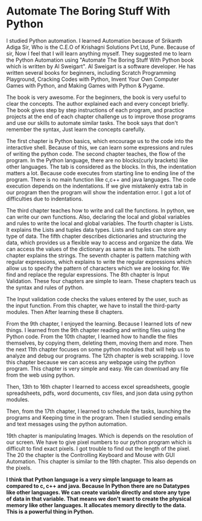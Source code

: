# Automate The Boring Stuff With Python

I studied Python automation.  I learned Automation because of Srikanth Adiga Sir, Who is the C.E.O of Krishagni Solutions Pvt Ltd, Pune. Because of sir, Now I feel that I will learn anything myself. They suggested me to learn the Python Automation using "Automate The Boring Stuff With Python book which is written by  Al Sweigart". Al Sweigart is a software developer. He has written several books for beginners, including Scratch Programming Playground, Cracking Codes with Python, Invent Your Own Computer Games with Python, and Making Games with Python & Pygame. 

The book is very awesome. For the beginners, the book is very useful to clear the concepts. The author explained each and every concept briefly. The book gives step by step instructions of each program, and practice projects at the end of each chapter challenge us to improve those programs and use our skills to automate similar tasks. The book says that don't remember the syntax, Just learn the concepts carefully. 

The first chapter is Python basics, which encourage us to the code into the interactive shell. Because of this, we can learn some expressions and rules of writing the python code. The second chapter teaches, the flow of the program. In the Python language, there are no blocks(curly brackets) like other languages. The tab is considered as the blocks. In this, the indentation matters a lot. Because code executes from starting line to ending line of the program. There is no main function like c,c++ and java languages. The code execution depends on the indentations. If we give mistakenly extra tab in our program then the program will show the indentation error. I got a lot of difficulties due to indentations.

The third chapter teaches how to write and call the functions. In python, we can write our own functions. Also, declaring the local and global variables and rules to write the local and global variables. The fourth chapter is Lists. It explains the Lists and tuples data types. Lists and tuples can store any type of data. The fifth chapter describes dictionaries and structuring the data, which provides us a flexible way to access and organize the data. We can access the values of the dictionary as same as the lists. The sixth chapter explains the strings. The seventh chapter is pattern matching with regular expressions, which explains to write the regular expressions which allow us to specify the pattern of characters which we are looking for. We find and replace the regular expressions. The 8th chapter is Input Validation. These four chapters are simple to learn. These chapters teach us the syntax and rules of python.

The Input validation code checks the values entered by the user, such as the input function. From this chapter, we have to install the third-party modules. Then After learning these 8 chapters. 

From the 9th chapter, I enjoyed the learning. Because I learned lots of new things. I learned from the 9th chapter reading and writing files using the Python code. From the 10th chapter, I learned how to handle the files themselves, by copying them, deleting them, moving them and more. Then the next 11th chapter focuses on some python modules that will help us to analyze and debug our programs. The 12th chapter is web scrapping. I love this chapter because we can access any webpage using the python program. This chapter is very simple and easy. We can download any file from the web using python. 

Then, 13th to 16th chapter I learned to access excel spreadsheets, google spreadsheets, pdfs, word documents, csv files, and json data using python modules.

Then, from the 17th chapter, I learned to schedule the tasks, launching the programs and Keeping time in the program. Then I studied sending emails and text messages using the
python automation. 

19th chapter is manipulating Images. Which is depends on the resolution of our screen. We have to give pixel numbers to our python program which is difficult to find exact pixels. I got trouble to find out the length of the pixel. The 20 the chapter is the Controlling Keyboard and Mouse with GUI Automation. This chapter is similar to the 19th chapter. This also depends on the pixels. 

**I think that Python language is a very simple language to learn as compared to c, c++ and java. Because In Python there are no Datatypes like other languages. We can create variable directly and store any type of data in that variable. That means we don't want to create the physical memory like other languages. It allocates memory directly to the data. This is a powerful thing in Python.**

